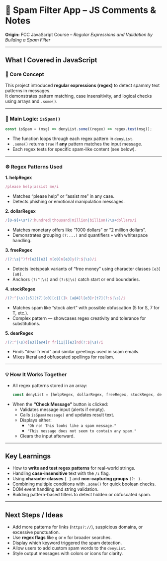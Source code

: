 # 📧 Spam Filter App – JS Comments & Notes

**Origin:** FCC JavaScript Course – *Regular Expressions and Validation by Building a Spam Filter*  

---

## What I Covered in JavaScript

### 🧩 Core Concept

This project introduced **regular expressions (regex)** to detect spammy text patterns in messages.  
It demonstrates pattern matching, case insensitivity, and logical checks using arrays and `.some()`.

---

### 🧠 Main Logic: `isSpam()`

```js
const isSpam = (msg) => denyList.some((regex) => regex.test(msg));
```

- The function loops through each regex pattern in `denyList`.
- `.some()` returns `true` if **any** pattern matches the input message.
- Each regex tests for specific spam-like content (see below).

---

### ⚙️ Regex Patterns Used

**1. helpRegex**
```js
/please help|assist me/i
```
- Matches “please help” or “assist me” in any case.
- Detects phishing or emotional manipulation messages.

**2. dollarRegex**
```js
/[0-9]+\s*(?:hundred|thousand|million|billion)?\s+dollars/i
```
- Matches monetary offers like “1000 dollars” or “2 million dollars”.
- Demonstrates grouping `(?:...)` and quantifiers `+` with whitespace handling.

**3. freeRegex**
```js
/(?:\s|^)fr[e3][e3] m[o0]n[e3]y(?:$|\s)/i
```
- Detects leetspeak variants of “free money” using character classes `[e3][o0]`.
- Anchors `(?:^|\s)` and `(?:$|\s)` catch start or end boundaries.

**4. stockRegex**
```js
/(?:^|\s)[s5][t7][o0][c{[(]k [a@4]l[e3]r[t7](?:$|\s)/i
```
- Matches spam like “stock alert” with possible obfuscation (5 for S, 7 for T, etc.).
- Complex pattern — showcases regex creativity and tolerance for substitutions.

**5. dearRegex**
```js
/(?:^|\s)d[e3][a@4]r fr[i1|][e3]nd(?:$|\s)/i
```
- Finds “dear friend” and similar greetings used in scam emails.
- Mixes literal and obfuscated spellings for realism.

---

### 💡 How It Works Together

- All regex patterns stored in an array:  
  ```js
  const denyList = [helpRegex, dollarRegex, freeRegex, stockRegex, dearRegex];
  ```
- When the **“Check Message”** button is clicked:
  - Validates message input (alerts if empty).  
  - Calls `isSpam(message)` and updates result text.  
  - Displays either:
    - `"Oh no! This looks like a spam message."`
    - `"This message does not seem to contain any spam."`
  - Clears the input afterward.

---

## Key Learnings

- How to **write and test regex patterns** for real-world strings.  
- Handling **case-insensitive** text with the `/i` flag.  
- Using **character classes** `[ ]` and **non-capturing groups** `(?: )`.  
- Combining multiple conditions with `.some()` for quick boolean checks.  
- DOM event handling and string validation.  
- Building pattern-based filters to detect hidden or obfuscated spam.

---

## Next Steps / Ideas

- Add more patterns for links (`https?://`), suspicious domains, or excessive punctuation.  
- Use **regex flags** like `g` or `m` for broader searches.  
- Display which keyword triggered the spam detection.  
- Allow users to add custom spam words to the `denyList`.  
- Style output messages with colors or icons for clarity.